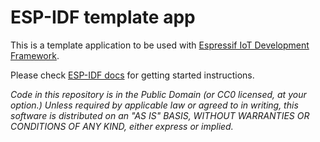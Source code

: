 ESP-IDF template app
====================

This is a template application to be used
with [Espressif IoT Development Framework](https://github.com/espressif/esp-idf).

Please check [ESP-IDF docs](https://docs.espressif.com/projects/esp-idf/en/latest/get-started/index.html) for getting
started instructions.

*Code in this repository is in the Public Domain (or CC0 licensed, at your option.)
Unless required by applicable law or agreed to in writing, this software is distributed on an "AS IS" BASIS, WITHOUT
WARRANTIES OR CONDITIONS OF ANY KIND, either express or implied.*
